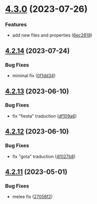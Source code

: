 # [4.3.0](https://github.com/allnnde/pf2e-esp-translation/compare/v4.2.14...v4.3.0) (2023-07-26)


### Features

* add new files and properties ([6ec2819](https://github.com/allnnde/pf2e-esp-translation/commit/6ec2819e242152f17b089ec0a317bd33db44f171))



## [4.2.14](https://github.com/allnnde/pf2e-esp-translation/compare/v4.2.13...v4.2.14) (2023-07-24)


### Bug Fixes

* minimal fix ([0f1dd34](https://github.com/allnnde/pf2e-esp-translation/commit/0f1dd349d94ff3ecf2912859afed690523f66243))



## [4.2.13](https://github.com/allnnde/pf2e-esp-translation/compare/v4.2.12...v4.2.13) (2023-06-10)


### Bug Fixes

* fix "fiesta" traduction ([df109a6](https://github.com/allnnde/pf2e-esp-translation/commit/df109a6310f4329546f37667ae54c0a52a27c31e))



## [4.2.12](https://github.com/allnnde/pf2e-esp-translation/compare/v4.2.11...v4.2.12) (2023-06-10)


### Bug Fixes

* fix "gota" traduction ([4f027b8](https://github.com/allnnde/pf2e-esp-translation/commit/4f027b8b5c9fa9b2d8abb6f0f910f2ba54ebb235))



## [4.2.11](https://github.com/allnnde/pf2e-esp-translation/compare/v4.2.10...v4.2.11) (2023-05-01)


### Bug Fixes

* melee fix ([27058f2](https://github.com/allnnde/pf2e-esp-translation/commit/27058f2b3557261e41e1c09b5e8bbda866523922))




